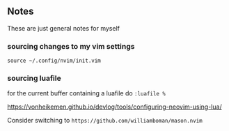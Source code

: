 ## Notes
These are just general notes for myself

### sourcing changes to my vim settings 
`source ~/.config/nvim/init.vim`

### sourcing luafile 
for the current buffer containing a luafile do
`:luafile %`


<!-- Setting up neovim with  lua -->
https://vonheikemen.github.io/devlog/tools/configuring-neovim-using-lua/


<!-- FUTURE -->

Consider switching to `https://github.com/williamboman/mason.nvim`

